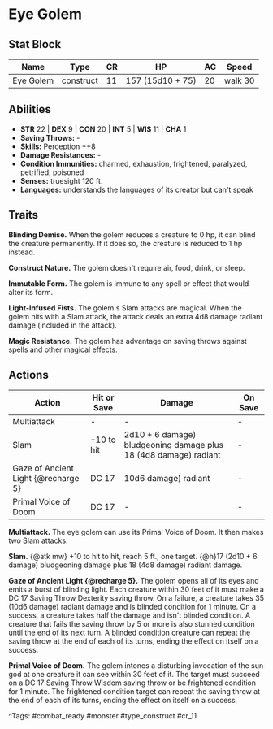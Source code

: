 # Eye Golem

## Stat Block

| Name | Type | CR | HP | AC | Speed |
|------|------|----|----|----|-------|
| Eye Golem | construct | 11 | 157 (15d10 + 75) | 20 | walk 30 |

## Abilities

- **STR** 22 | **DEX** 9 | **CON** 20 | **INT** 5 | **WIS** 11 | **CHA** 1
- **Saving Throws:** -  
- **Skills:** Perception ++8  
- **Damage Resistances:** -  
- **Condition Immunities:** charmed, exhaustion, frightened, paralyzed, petrified, poisoned  
- **Senses:** truesight 120 ft.  
- **Languages:** understands the languages of its creator but can't speak

## Traits

**Blinding Demise.** When the golem reduces a creature to 0 hp, it can blind the creature permanently. If it does so, the creature is reduced to 1 hp instead.

**Construct Nature.** The golem doesn't require air, food, drink, or sleep.

**Immutable Form.** The golem is immune to any spell or effect that would alter its form.

**Light-Infused Fists.** The golem's Slam attacks are magical. When the golem hits with a Slam attack, the attack deals an extra 4d8 damage radiant damage (included in the attack).

**Magic Resistance.** The golem has advantage on saving throws against spells and other magical effects.


## Actions

| Action | Hit or Save | Damage | On Save |
|--------|--------------|--------|----------|
| Multiattack | - | - | - |
| Slam | +10 to hit | 2d10 + 6 damage) bludgeoning damage plus 18 (4d8 damage) radiant | - |
| Gaze of Ancient Light {@recharge 5} | DC 17 | 10d6 damage) radiant | - |
| Primal Voice of Doom | DC 17 | - | - |

**Multiattack.** The eye golem can use its Primal Voice of Doom. It then makes two Slam attacks.

**Slam.** {@atk mw} +10 to hit to hit, reach 5 ft., one target. {@h}17 (2d10 + 6 damage) bludgeoning damage plus 18 (4d8 damage) radiant damage.

**Gaze of Ancient Light {@recharge 5}.** The golem opens all of its eyes and emits a burst of blinding light. Each creature within 30 feet of it must make a DC 17 Saving Throw Dexterity saving throw. On a failure, a creature takes 35 (10d6 damage) radiant damage and is blinded condition for 1 minute. On a success, a creature takes half the damage and isn't blinded condition. A creature that fails the saving throw by 5 or more is also stunned condition until the end of its next turn. A blinded condition creature can repeat the saving throw at the end of each of its turns, ending the effect on itself on a success.

**Primal Voice of Doom.** The golem intones a disturbing invocation of the sun god at one creature it can see within 30 feet of it. The target must succeed on a DC 17 Saving Throw Wisdom saving throw or be frightened condition for 1 minute. The frightened condition target can repeat the saving throw at the end of each of its turns, ending the effect on itself on a success.


^Tags: #combat_ready #monster #type_construct #cr_11